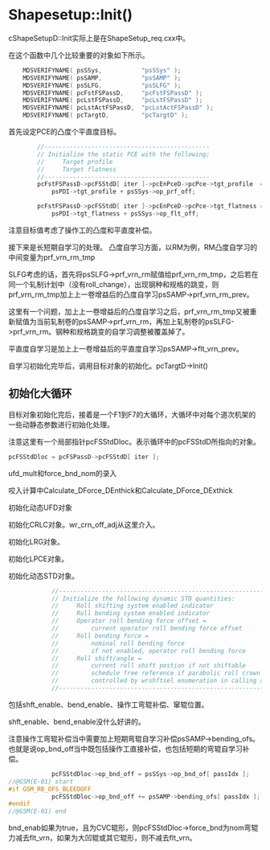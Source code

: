 # Shapesetup::Init()

cShapeSetupD::Init实际上是在ShapeSetup_req.cxx中。

在这个函数中几个比较重要的对象如下所示。

```c
    MDSVERIFYNAME( psSSys,           "psSSys" );
    MDSVERIFYNAME( psSAMP,           "psSAMP" );
    MDSVERIFYNAME( psSLFG,           "psSLFG" );
    MDSVERIFYNAME( pcFstFSPassD,     "pcFstFSPassD" );
    MDSVERIFYNAME( pcLstFSPassD,     "pcLstFSPassD" );
    MDSVERIFYNAME( pcLstActFSPassD,  "pcLstActFSPassD" );
    MDSVERIFYNAME( pcTargtD,         "pcTargtD" );
```



首先设定PCE的凸度个平直度目标。

```c
        //----------------------------------------------
        // Initialize the static PCE with the following:
        //     Target profile
        //     Target flatness
        //----------------------------------------------
        pcFstFSPassD->pcFSStdD[ iter ]->pcEnPceD->pcPce->tgt_profile  =
            psPDI->tgt_profile + psSSys->op_prf_off;

        pcFstFSPassD->pcFSStdD[ iter ]->pcEnPceD->pcPce->tgt_flatness =
            psPDI->tgt_flatness + psSSys->op_flt_off;
```

注意目标值考虑了操作工的凸度和平直度补偿。



接下来是长短期自学习的处理。
凸度自学习方面，以RM为例，RM凸度自学习的中间变量为prf_vrn_rm_tmp

SLFG考虑的话，首先将psSLFG->prf_vrn_rm赋值给prf_vrn_rm_tmp，之后若在同一个轧制计划中（没有roll_change），出现钢种和规格的跳变，则prf_vrn_rm_tmp加上上一卷增益后的凸度自学习psSAMP->prf_vrn_rm_prev。

这里有一个问题，加上上一卷增益后的凸度自学习之后，prf_vrn_rm_tmp又被重新赋值为当前轧制卷的psSAMP->prf_vrn_rm，再加上轧制卷的psSLFG->prf_vrn_rm。钢种和规格跳变的自学习调整被覆盖掉了。

平直度自学习是加上上一卷增益后的平直度自学习psSAMP->flt_vrn_prev。



自学习初始化完毕后，调用目标对象的初始化。pcTargtD->Init()



## 初始化大循环

目标对象初始化完后，接着是一个F1到F7的大循环，大循环中对每个道次机架的一些动静态参数进行初始化处理。

注意这里有一个局部指针pcFSStdDloc。表示循环中的pcFSStdD所指向的对象。

```c
pcFSStdDloc = pcFSPassD->pcFSStdD[ iter ];
```



ufd_mult和force_bnd_nom的录入



咬入计算中Calculate_DForce_DEnthick和Calculate_DForce_DExthick



初始化动态UFD对象



初始化CRLC对象。wr_crn_off_adj从这里介入。



初始化LRG对象。



初始化LPCE对象。



初始化动态STD对象。

```c
            //-----------------------------------------------------------------
            // Initialize the following dynamic STD quantities:
            //     Roll shifting system enabled indicator
            //     Roll bending system enabled indicator
            //     Operator roll bending force offset =
            //         current operator roll bending force offset
            //     Roll bending force =
            //         nominal roll bending force
            //         if not enabled, operator roll bending force
            //     Roll shift/angle =
            //         current roll shift postion if not shiftable
            //         schedule free reference if parabolic roll crown
            //         controlled by wrshftsel enumeration in calling argument
            //-----------------------------------------------------------------
```

包括shft_enable、bend_enable、操作工弯辊补偿、窜辊位置。

shft_enable、bend_enable没什么好讲的。

注意操作工弯辊补偿当中需要加上短期弯辊自学习补偿psSAMP->bending_ofs。也就是说op_bnd_off当中既包括操作工直接补偿，也包括短期的弯辊自学习补偿。

```c
            pcFSStdDloc->op_bnd_off = psSSys->op_bnd_of[ passIdx ];
//@GSM(E-01) start
#if GSM_RB_OFS_BLEEDOFF
            pcFSStdDloc->op_bnd_off += psSAMP->bending_ofs[ passIdx ];
#endif
//@GSM(E-01) end
```



bnd_enab如果为true，且为CVC辊形，则pcFSStdDloc->force_bnd为nom弯辊力减去flt_vrn，如果为大凹辊或其它辊形，则不减去flt_vrn。

